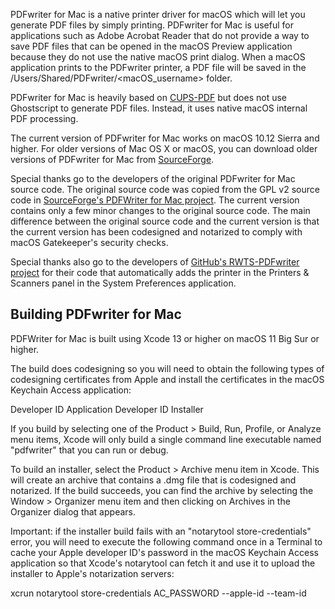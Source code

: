 PDFwriter for Mac is a native printer driver for macOS which will let you generate PDF files by simply printing. PDFwriter for Mac is useful for applications such as Adobe Acrobat Reader that do not provide a way to save PDF files that can be opened in the macOS Preview application because they do not use the native macOS print dialog. When a macOS application prints to the PDFwriter printer, a PDF file will be saved in the /Users/Shared/PDFwriter/<macOS_username> folder.

PDFwriter for Mac is heavily based on <a href="https://www.cups-pdf.de/">CUPS-PDF</a> but does not use Ghostscript to generate PDF files. Instead, it uses native macOS internal PDF processing.

The current version of PDFwriter for Mac works on macOS 10.12 Sierra and higher. For older versions of Mac OS X or macOS, you can download older versions of PDFwriter for Mac from <a href="https://sourceforge.net/projects/pdfwriterformac/">SourceForge</a>.

Special thanks go to the developers of the original PDFwriter for Mac source code. The original source code was copied from the GPL v2 source code in <a href="https://sourceforge.net/projects/pdfwriterformac/">SourceForge's PDFWriter for Mac project</a>. The current version contains only a few minor changes to the original source code. The main difference between the original source code and the current version is that the current version has been codesigned and notarized to comply with macOS Gatekeeper's security checks.

Special thanks also go to the developers of <a href="https://github.com/rodyager/RWTS-PDFwriter">GitHub's RWTS-PDFwriter project</a> for their code that automatically adds the printer in the Printers & Scanners panel in the System Preferences application.


Building PDFwriter for Mac
--------------------------

PDFWriter for Mac is built using Xcode 13 or higher on macOS 11 Big Sur or higher.

The build does codesigning so you will need to obtain the following types of codesigning certificates from Apple and install the certificates in the macOS Keychain Access application:

   Developer ID Application
   Developer ID Installer

If you build by selecting one of the Product > Build, Run, Profile, or Analyze menu items, Xcode will only build a single command line executable named "pdfwriter" that you can run or debug.

To build an installer, select the Product > Archive menu item in Xcode. This will create an archive that contains a .dmg file that is codesigned and notarized. If the build succeeds, you can find the archive by selecting the Window > Organizer menu item and then clicking on Archives in the Organizer dialog that appears.

Important: if the installer build fails with an "notarytool store-credentials" error, you will need to execute the following command once in a Terminal to cache your Apple developer ID's password in the macOS Keychain Access application so that Xcode's notarytool can fetch it and use it to upload the installer to Apple's notarization servers:

xcrun notarytool store-credentials AC_PASSWORD --apple-id <e-mail> --team-id <team-id>
